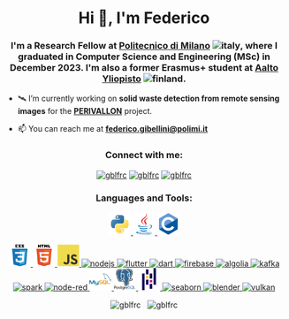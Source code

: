 <h1 align="center">Hi 👋, I'm Federico</h1>
<h3 align="center">I'm a Research Fellow at <a href=https://polimi.it/en>Politecnico di Milano</a>
  <img align="top" src="https://upload.wikimedia.org/wikipedia/commons/thumb/a/ac/Twemoji2_1f1ee-1f1f9.svg/512px-Twemoji2_1f1ee-1f1f9.svg.png?20170616000544" alt="italy" height="25" width="25"/>, 
  where I graduated in Computer Science and Engineering (MSc) in December 2023. I'm also a former Erasmus+ student at <a href=https://aalto.fi/en>Aalto Yliopisto</a>
  <img align="top" src="https://upload.wikimedia.org/wikipedia/commons/thumb/1/13/Twemoji2_1f1eb-1f1ee.svg/512px-Twemoji2_1f1eb-1f1ee.svg.png?20170616000121" alt="finland" height="25" width="25"/>.</h3>

- 🛰️ I’m currently working on **solid waste detection from remote sensing images** for the [**PERIVALLON**](https://perivallon-he.eu) project.

- 📫 You can reach me at **federico.gibellini@polimi.it**

<h3 align="center">Connect with me:</h3>
<p align="center">
  <a href="https://www.linkedin.com/in/gblfrc" target="blank"><img align="center" src="https://cdn-icons-png.flaticon.com/512/174/174857.png" alt="gblfrc" height="35" width="35" /></a>
  <a href="https://gitlab.com/gblfrc" target="blank"><img align="center" src="https://about.gitlab.com/images/press/press-kit-icon.svg" alt="gblfrc" height="30" width="40" /></a>
  <a href="https://instagram.com/gblfrc" target="blank"><img align="center" src="https://raw.githubusercontent.com/rahuldkjain/github-profile-readme-generator/master/src/images/icons/Social/instagram.svg" alt="gblfrc" height="30" width="40" /></a>
</p>

<h3 align="center">Languages and Tools:</h3>
<p align="center"> 
  <a href="https://www.python.org" target="_blank" rel="noreferrer"> <img src="https://raw.githubusercontent.com/devicons/devicon/master/icons/python/python-original.svg" alt="python" width="40" height="40"/> </a>
  <a href="https://www.java.com" target="_blank" rel="noreferrer"> <img src="https://raw.githubusercontent.com/devicons/devicon/master/icons/java/java-original.svg" alt="java" width="40" height="40"/> </a>
  <a href="https://www.cprogramming.com/" target="_blank" rel="noreferrer"> <img src="https://raw.githubusercontent.com/devicons/devicon/master/icons/c/c-original.svg" alt="c" width="40" height="40"/> </a></p>
  
<p align="center"> 
  <a href="https://www.w3schools.com/css/" target="_blank" rel="noreferrer"> <img src="https://raw.githubusercontent.com/devicons/devicon/master/icons/css3/css3-original-wordmark.svg" alt="css3" width="40" height="40"/> </a>
   <a href="https://www.w3.org/html/" target="_blank" rel="noreferrer"> <img src="https://raw.githubusercontent.com/devicons/devicon/master/icons/html5/html5-original-wordmark.svg" alt="html5" width="40" height="40"/> </a> 
  <a href="https://developer.mozilla.org/en-US/docs/Web/JavaScript" target="_blank" rel="noreferrer"> <img src="https://raw.githubusercontent.com/devicons/devicon/master/icons/javascript/javascript-original.svg" alt="javascript" width="40" height="40"/> </a>
  <a href="https://nodejs.org" target="_blank" rel="noreferrer"> <img src="https://cdn-icons-png.flaticon.com/512/5968/5968322.png" alt="nodejs" width="40" height="40"/> </a>
  <a href="https://flutter.dev" target="_blank" rel="noreferrer"> <img src="https://www.vectorlogo.zone/logos/flutterio/flutterio-icon.svg" alt="flutter" width="40" height="40"/> </a> 
  <a href="https://dart.dev" target="_blank" rel="noreferrer"> <img src="https://www.vectorlogo.zone/logos/dartlang/dartlang-icon.svg" alt="dart" width="40" height="40"/> </a>
  <a href="https://firebase.google.com/" target="_blank" rel="noreferrer"> <img src="https://www.vectorlogo.zone/logos/firebase/firebase-icon.svg" alt="firebase" width="40" height="40"/> </a>
  <a href="https://www.algolia.com" target="_blank" rel="noreferrer"> <img src="https://res.cloudinary.com/hilnmyskv/image/upload/q_70/v1632834968/Algolia_com_Website_assets/images/shared/algolia_logo/algolia_badge_rounded_square_blue_background.svg" alt="algolia" width="40" height="40"/> </a>
  <a href="https://kafka.apache.org/" target="_blank" rel="noreferrer"> <img src="https://www.vectorlogo.zone/logos/apache_kafka/apache_kafka-icon.svg" alt="kafka" width="40" height="40"/> </a>
  <a href="https://spark.apache.org/" target="_blank" rel="noreferrer"> <img src="https://www.vectorlogo.zone/logos/apache_spark/apache_spark-icon.svg" alt="spark" width="40" height="40"/> </a>
   <a href="https://nodered.org" target="_blank" rel="noreferrer"> <img src="https://nodered.org/about/resources/media/node-red-hexagon.svg" alt="node-red" width="40" height="40"/> </a>
  <a href="https://www.mysql.com/" target="_blank" rel="noreferrer"> <img src="https://raw.githubusercontent.com/devicons/devicon/master/icons/mysql/mysql-original-wordmark.svg" alt="mysql" width="40" height="40"/> </a>
   <a href="https://www.postgresql.org" target="_blank" rel="noreferrer"> <img src="https://raw.githubusercontent.com/devicons/devicon/master/icons/postgresql/postgresql-original-wordmark.svg" alt="postgresql" width="40" height="40"/> </a>
  <a href="https://pandas.pydata.org/" target="_blank" rel="noreferrer"> <img src="https://raw.githubusercontent.com/devicons/devicon/2ae2a900d2f041da66e950e4d48052658d850630/icons/pandas/pandas-original.svg" alt="pandas" width="40" height="40"/> </a>
  <a href="https://seaborn.pydata.org/" target="_blank" rel="noreferrer"> <img src="https://seaborn.pydata.org/_images/logo-mark-lightbg.svg" alt="seaborn" width="40" height="40"/> </a>
  <a href="https://www.blender.org/" target="_blank" rel="noreferrer"> <img src="https://download.blender.org/branding/community/blender_community_badge_orange.svg" alt="blender" width="40" height="40"/> </a>
  <a href="https://www.vulkan.org" target="_blank" rel="noreferrer"> <img src="https://www.vulkan.org/user/themes/vulkan/images/favicon.png" alt="vulkan" width="40" height="40"/> </a>
  
  <p align="center">
  <img src="https://github-readme-stats.vercel.app/api/top-langs?username=gblfrc&show_icons=true&theme=tokyonight&locale=en&layout=compact" alt="gblfrc" align="center"/> &nbsp <img src="https://github-readme-stats.vercel.app/api?username=gblfrc&show_icons=true&theme=tokyonight&locale=en" alt="gblfrc" align="center"/>

